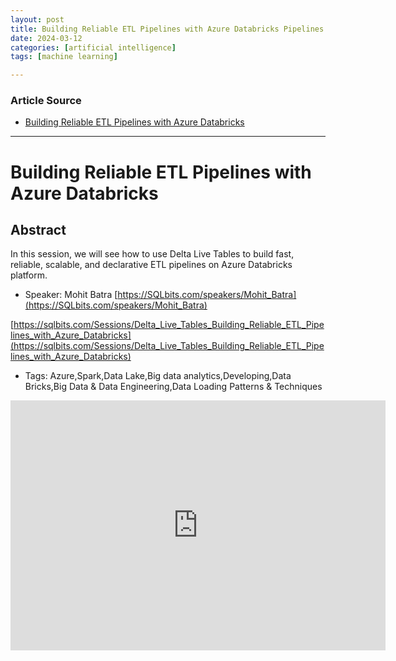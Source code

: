 ```yaml
---
layout: post
title: Building Reliable ETL Pipelines with Azure Databricks Pipelines Observation
date: 2024-03-12
categories: [artificial intelligence]
tags: [machine learning]

---
```


### Article Source


* [Building Reliable ETL Pipelines with Azure Databricks](https://www.youtube.com/watch?v=nh-vEj_285M)

---

# Building Reliable ETL Pipelines with Azure Databricks 

## Abstract
In this session, we will see how to use Delta Live Tables to build fast, reliable, scalable, and declarative ETL pipelines on Azure Databricks platform.

* Speaker: Mohit Batra [https://SQLbits.com/speakers/Mohit_Batra](https://SQLbits.com/speakers/Mohit_Batra)

[https://sqlbits.com/Sessions/Delta_Live_Tables_Building_Reliable_ETL_Pipelines_with_Azure_Databricks](https://sqlbits.com/Sessions/Delta_Live_Tables_Building_Reliable_ETL_Pipelines_with_Azure_Databricks)

* Tags: Azure,Spark,Data Lake,Big data analytics,Developing,Data Bricks,Big Data & Data Engineering,Data Loading Patterns & Techniques


<iframe width="600" height="400" src="https://www.youtube.com/embed/nh-vEj_285M?si=UkuWzuvhsZjayyaA" title="YouTube video player" frameborder="0" allow="accelerometer; autoplay; clipboard-write; encrypted-media; gyroscope; picture-in-picture; web-share" allowfullscreen></iframe>